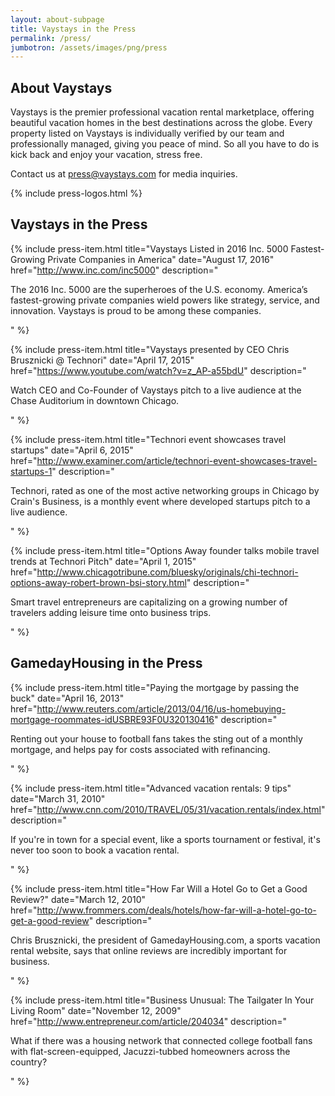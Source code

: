 ```yaml
---
layout: about-subpage
title: Vaystays in the Press
permalink: /press/
jumbotron: /assets/images/png/press
---
```


## About Vaystays

Vaystays is the premier professional vacation rental marketplace, offering beautiful vacation homes in the best destinations across the globe. Every property listed on Vaystays is individually verified by our team and professionally managed, giving you peace of mind. So all you have to do is kick back and enjoy your vacation, stress free.

Contact us at [press@vaystays.com](mailto:press@vaystays.com) for media inquiries.

{% include press-logos.html %}

## Vaystays in the Press

{% include press-item.html
  title="Vaystays Listed in 2016 Inc. 5000 Fastest-Growing Private Companies in America"
  date="August 17, 2016"
  href="http://www.inc.com/inc5000"
  description="<p>The 2016 Inc. 5000 are the superheroes of the U.S. economy. America’s fastest-growing private companies wield powers like strategy, service, and innovation.  Vaystays is proud to be among these companies.</p>"
%}

{% include press-item.html
  title="Vaystays presented by CEO Chris Brusznicki @ Technori"
  date="April 17, 2015"
  href="https://www.youtube.com/watch?v=z_AP-a55bdU"
  description="<p>Watch CEO and Co-Founder of Vaystays pitch to a live audience at the Chase Auditorium in downtown Chicago.</p>"
%}

{% include press-item.html
  title="Technori event showcases travel startups"
  date="April 6, 2015"
  href="http://www.examiner.com/article/technori-event-showcases-travel-startups-1"
  description="<p>Technori, rated as one of the most active networking groups in Chicago by Crain's Business, is a monthly event where developed startups pitch to a live audience.</p>"
%}

{% include press-item.html
  title="Options Away founder talks mobile travel trends at Technori Pitch"
  date="April 1, 2015"
  href="http://www.chicagotribune.com/bluesky/originals/chi-technori-options-away-robert-brown-bsi-story.html"
  description="<p>Smart travel entrepreneurs are capitalizing on a growing number of travelers adding leisure time onto business trips.</p>"
%}

## GamedayHousing in the Press

{% include press-item.html
  title="Paying the mortgage by passing the buck"
  date="April 16, 2013"
  href="http://www.reuters.com/article/2013/04/16/us-homebuying-mortgage-roommates-idUSBRE93F0U320130416"
  description="<p>Renting out your house to football fans takes the sting out of a monthly mortgage, and helps pay for costs associated with refinancing.</p>"
%}

{% include press-item.html
  title="Advanced vacation rentals: 9 tips"
  date="March 31, 2010"
  href="http://www.cnn.com/2010/TRAVEL/05/31/vacation.rentals/index.html"
  description="<p>If you're in town for a special event, like a sports tournament or festival, it's never too soon to book a vacation rental.</p>"
%}

{% include press-item.html
  title="How Far Will a Hotel Go to Get a Good Review?"
  date="March 12, 2010"
  href="http://www.frommers.com/deals/hotels/how-far-will-a-hotel-go-to-get-a-good-review"
  description="<p>Chris Brusznicki, the president of GamedayHousing.com, a sports vacation rental website, says that online reviews are incredibly important for business.</p>"
%}

{% include press-item.html
  title="Business Unusual: The Tailgater In Your Living Room"
  date="November 12, 2009"
  href="http://www.entrepreneur.com/article/204034"
  description="<p>What if there was a housing network that connected college football fans with flat-screen-equipped, Jacuzzi-tubbed homeowners across the country?</p>"
%}
